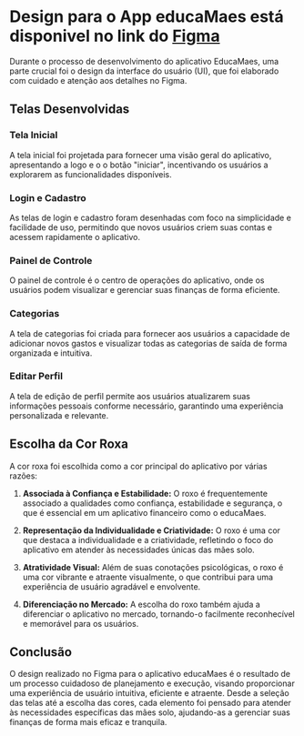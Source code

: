 # Design para o App educaMaes está disponivel no link do [Figma](https://www.figma.com/file/gRtAJIvEUr7HjiOEkFJ69n/Untitled?type=design&node-id=0-1&mode=design)

Durante o processo de desenvolvimento do aplicativo EducaMaes, uma parte crucial foi o design da interface do usuário (UI), que foi elaborado com cuidado e atenção aos detalhes no Figma.

## Telas Desenvolvidas

### Tela Inicial
A tela inicial foi projetada para fornecer uma visão geral do aplicativo, apresentando a logo e o o botão "iniciar", incentivando os usuários a explorarem as funcionalidades disponíveis.

### Login e Cadastro
As telas de login e cadastro foram desenhadas com foco na simplicidade e facilidade de uso, permitindo que novos usuários criem suas contas e acessem rapidamente o aplicativo.

### Painel de Controle
O painel de controle é o centro de operações do aplicativo, onde os usuários podem visualizar e gerenciar suas finanças de forma eficiente.

### Categorias
A tela de categorias foi criada para fornecer aos usuários a capacidade de adicionar novos gastos e visualizar todas as categorias de saída de forma organizada e intuitiva.

### Editar Perfil
A tela de edição de perfil permite aos usuários atualizarem suas informações pessoais conforme necessário, garantindo uma experiência personalizada e relevante.

## Escolha da Cor Roxa

A cor roxa foi escolhida como a cor principal do aplicativo por várias razões:

1. **Associada à Confiança e Estabilidade:** O roxo é frequentemente associado a qualidades como confiança, estabilidade e segurança, o que é essencial em um aplicativo financeiro como o educaMaes.

2. **Representação da Individualidade e Criatividade:** O roxo é uma cor que destaca a individualidade e a criatividade, refletindo o foco do aplicativo em atender às necessidades únicas das mães solo.

3. **Atratividade Visual:** Além de suas conotações psicológicas, o roxo é uma cor vibrante e atraente visualmente, o que contribui para uma experiência de usuário agradável e envolvente.

4. **Diferenciação no Mercado:** A escolha do roxo também ajuda a diferenciar o aplicativo no mercado, tornando-o facilmente reconhecível e memorável para os usuários.

## Conclusão

O design realizado no Figma para o aplicativo educaMaes é o resultado de um processo cuidadoso de planejamento e execução, visando proporcionar uma experiência de usuário intuitiva, eficiente e atraente. Desde a seleção das telas até a escolha das cores, cada elemento foi pensado para atender às necessidades específicas das mães solo, ajudando-as a gerenciar suas finanças de forma mais eficaz e tranquila.
